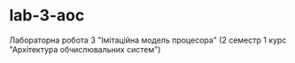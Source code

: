 # lab-3-aoc
Лабораторна робота 3 "Імітаційна модель процесора" (2 семестр 1 курс "Архітектура обчислювальних систем")
